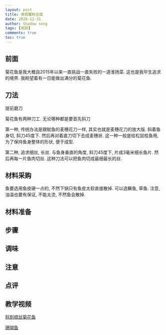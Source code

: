 ```yaml
---
layout: post
title: 真假蟹粉豆腐
date: 2020-12-31
author: Shadow song
tags: [庖厨]
comments: true
toc: true
---
```


## 前面

菊花鱼是我大概自2015年以来一直挑战一直失败的一道淮扬菜. 这也是我毕生追求的境界. 我盼望着有一日能做出满分的菊花鱼. 



## 刀法

提前磨刀

菊花鱼有两种刀工. 无论哪种都是要首先斜刀

第一种, 传统办法是跟鱿鱼的麦穗花刀一样, 其实也就是麦穗花刀的放大版. 斜着鱼身切, 斜刀45度下. 然后再对着直刀切下去成麦穗状. 这一种一般是给松鼠桂鱼用, 为了保持鱼身整体的形状, 便于成型. 

第二种, 追求细丝, 长丝.  与鱼身垂直的角度, 斜刀45度下, 片成3毫米细长鱼片. 然后再每一片鱼肉切丝. 这种刀法可以把鱼肉切成最细最长的丝. 


## 材料采购

鱼要选用鱼皮硬一点的, 不然下锅只有鱼皮太软直接散掉. 可以选鳜鱼, 草鱼. 注意, 油温也要有保证, 不能太烫, 不然鱼会散掉. 

## 材料准备


## 步骤


## 调味


## 注意



## 点评


## 教学视频

[斜到顺丝菊花鱼](https://www.youtube.com/watch?v=CqFiKvEEYxc&t=89s&ab_channel=%E5%A4%A7%E5%B8%88%E7%9A%84%E8%8F%9C)

[珊瑚鱼](https://www.youtube.com/watch?v=8GF3Di-WCv0&ab_channel=%E7%BE%8E%E9%A3%9F%E4%BD%9C%E5%AE%B6%E7%8E%8B%E5%88%9A)





